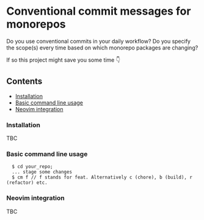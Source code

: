 # Conventional commit messages for monorepos

Do you use conventional commits in your daily workflow?
Do you specify the scope(s) every time based on which monorepo packages are changing?

If so this project might save you some time 👇

## Contents

- [Installation](#installation)
- [Basic command line usage](#basic-command-line-usage)
- [Neovim integration](#neovim-integration)

### Installation

TBC

### Basic command line usage

```
  $ cd your_repo; 
  ... stage some changes
  $ cm f // f stands for feat. Alternatively c (chore), b (build), r (refactor) etc. 
```

### Neovim integration

TBC









